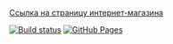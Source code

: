 [Ссылка на страницу интернет-магазина](https://VladimirFilippov555.github.io/ra5-homework-decomposition)

[![Build status](https://ci.appveyor.com/api/projects/status/969447rlawhgwaan?svg=true)](https://ci.appveyor.com/project/VladimirFilippov555/ra5-homework-decomposition)
[![GitHub Pages](https://img.shields.io/badge/GitHub%20Pages-GO-green.svg)](https://VladimirFilippov555.github.io/ra5-homework-decomposition)